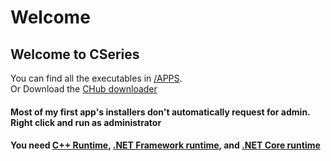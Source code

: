 # Welcome

## Welcome to CSeries

You can find all the executables in [/APPS](https://github.com/Elijah629/CSeries/tree/main/APPS).  
Or Download the [CHub downloader](https://github.com/Elijah629/CSeries/raw/main/APPS/CHub/CHub%20Setup.exe)

#### Most of my first app's installers don't automatically request for admin. Right click and run as administrator

#### You need [C++ Runtime](https://support.microsoft.com/en-us/help/2977003/the-latest-supported-visual-c-downloads), [.NET Framework runtime](https://dotnet.microsoft.com/download/dotnet-framework), and [.NET Core runtime](https://dotnet.microsoft.com/download/dotnet-core)
